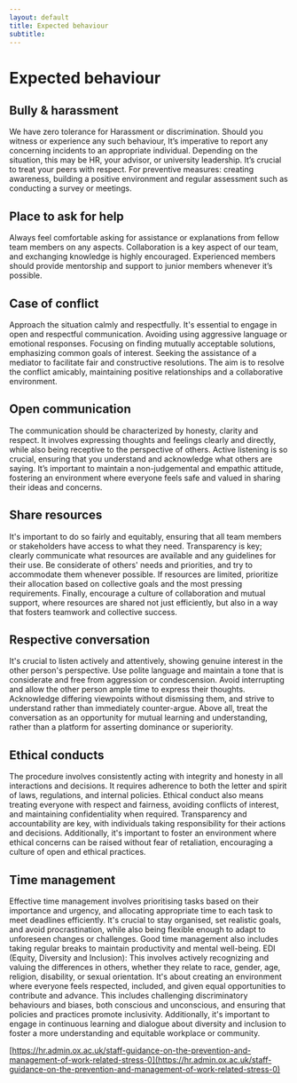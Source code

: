 ```yaml
---
layout: default
title: Expected behaviour
subtitle: 
---
```


# Expected behaviour

## Bully & harassment

We have zero tolerance for Harassment or discrimination. Should you witness or experience any such behaviour, It’s imperative to report any concerning incidents to an appropriate individual. Depending on the situation, this may be HR, your advisor, or university leadership. It’s crucial to treat your peers with respect. For preventive measures: creating awareness, building a positive environment and regular assessment such as conducting a survey or meetings.

## Place to ask for help

Always feel comfortable asking for assistance or explanations from fellow team members on any aspects. Collaboration is a key aspect of our team, and exchanging knowledge is highly encouraged. Experienced members should provide mentorship and support to junior members whenever it’s possible.

## Case of conflict

Approach the situation calmly and respectfully. It's essential to engage in open and respectful communication. Avoiding using aggressive language or emotional responses. Focusing on finding mutually acceptable solutions, emphasizing common goals of interest. Seeking the assistance of a mediator to facilitate fair and constructive resolutions. The aim is to resolve the conflict amicably, maintaining positive relationships and a collaborative environment.

## Open communication

The communication should be characterized by honesty, clarity and respect. It involves expressing thoughts and feelings clearly and directly, while also being receptive to the perspective of others. Active listening is so crucial, ensuring that you understand and acknowledge what others are saying. It’s important to maintain a non-judgemental and empathic attitude, fostering an environment where everyone feels safe and valued in sharing their ideas and concerns.

## Share resources

It's important to do so fairly and equitably, ensuring that all team members or stakeholders have access to what they need. Transparency is key; clearly communicate what resources are available and any guidelines for their use. Be considerate of others' needs and priorities, and try to accommodate them whenever possible. If resources are limited, prioritize their allocation based on collective goals and the most pressing requirements. Finally, encourage a culture of collaboration and mutual support, where resources are shared not just efficiently, but also in a way that fosters teamwork and collective success.

## Respective conversation

It's crucial to listen actively and attentively, showing genuine interest in the other person's perspective. Use polite language and maintain a tone that is considerate and free from aggression or condescension. Avoid interrupting and allow the other person ample time to express their thoughts. Acknowledge differing viewpoints without dismissing them, and strive to understand rather than immediately counter-argue. Above all, treat the conversation as an opportunity for mutual learning and understanding, rather than a platform for asserting dominance or superiority.

## Ethical conducts

The procedure involves consistently acting with integrity and honesty in all interactions and decisions. It requires adherence to both the letter and spirit of laws, regulations, and internal policies. Ethical conduct also means treating everyone with respect and fairness, avoiding conflicts of interest, and maintaining confidentiality when required. Transparency and accountability are key, with individuals taking responsibility for their actions and decisions. Additionally, it's important to foster an environment where ethical concerns can be raised without fear of retaliation, encouraging a culture of open and ethical practices.

## Time management

Effective time management involves prioritising tasks based on their importance and urgency, and allocating appropriate time to each task to meet deadlines efficiently. It's crucial to stay organised, set realistic goals, and avoid procrastination, while also being flexible enough to adapt to unforeseen changes or challenges. Good time management also includes taking regular breaks to maintain productivity and mental well-being.
EDI (Equity, Diversity and Inclusion): This involves actively recognizing and valuing the differences in others, whether they relate to race, gender, age, religion, disability, or sexual orientation. It's about creating an environment where everyone feels respected, included, and given equal opportunities to contribute and advance. This includes challenging discriminatory behaviours and biases, both conscious and unconscious, and ensuring that policies and practices promote inclusivity. Additionally, it's important to engage in continuous learning and dialogue about diversity and inclusion to foster a more understanding and equitable workplace or community.

[https://hr.admin.ox.ac.uk/staff-guidance-on-the-prevention-and-management-of-work-related-stress-0](https://hr.admin.ox.ac.uk/staff-guidance-on-the-prevention-and-management-of-work-related-stress-0)

 